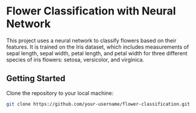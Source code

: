 # Flower Classification with Neural Network

This project uses a neural network to classify flowers based on their features. It is trained on the Iris dataset, which includes measurements of sepal length, sepal width, petal length, and petal width for three different species of iris flowers: setosa, versicolor, and virginica.

## Getting Started

Clone the repository to your local machine:

```bash
git clone https://github.com/your-username/flower-classification.git
```
